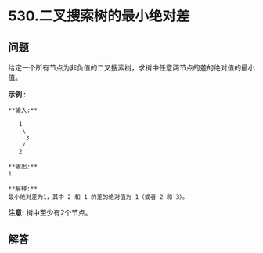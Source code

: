 # 530.二叉搜索树的最小绝对差

## 问题

给定一个所有节点为非负值的二叉搜索树，求树中任意两节点的差的绝对值的最小值。

**示例 :**

```
**输入:**

   1
    \
     3
    /
   2

**输出:**
1

**解释:**
最小绝对差为1，其中 2 和 1 的差的绝对值为 1（或者 2 和 3）。

```

**注意:** 树中至少有2个节点。



## 解答

